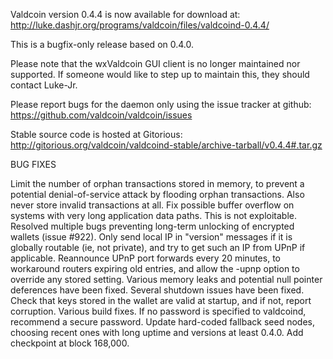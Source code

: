 Valdcoin version 0.4.4 is now available for download at:
http://luke.dashjr.org/programs/valdcoin/files/valdcoind-0.4.4/

This is a bugfix-only release based on 0.4.0.

Please note that the wxValdcoin GUI client is no longer maintained nor supported. If someone would like to step up to maintain this, they should contact Luke-Jr.

Please report bugs for the daemon only using the issue tracker at github:
https://github.com/valdcoin/valdcoin/issues

Stable source code is hosted at Gitorious:
http://gitorious.org/valdcoin/valdcoind-stable/archive-tarball/v0.4.4#.tar.gz

BUG FIXES

Limit the number of orphan transactions stored in memory, to prevent a potential denial-of-service attack by flooding orphan transactions. Also never store invalid transactions at all.
Fix possible buffer overflow on systems with very long application data paths. This is not exploitable.
Resolved multiple bugs preventing long-term unlocking of encrypted wallets (issue #922).
Only send local IP in "version" messages if it is globally routable (ie, not private), and try to get such an IP from UPnP if applicable.
Reannounce UPnP port forwards every 20 minutes, to workaround routers expiring old entries, and allow the -upnp option to override any stored setting.
Various memory leaks and potential null pointer deferences have been
fixed.
Several shutdown issues have been fixed.
Check that keys stored in the wallet are valid at startup, and if not,
report corruption.
Various build fixes.
If no password is specified to valdcoind, recommend a secure password.
Update hard-coded fallback seed nodes, choosing recent ones with long uptime and versions at least 0.4.0.
Add checkpoint at block 168,000.

